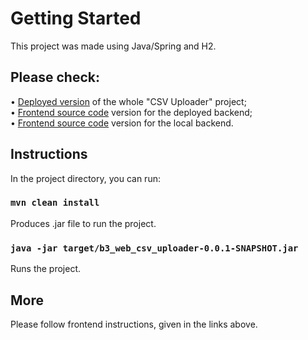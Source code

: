 # Getting Started 

This project was made using Java/Spring and H2.

## Please check:
• [Deployed version](http://129.151.221.35/) of the whole "CSV Uploader" project;<br />
• [Frontend source code](https://github.com/wishpath/-CSVReaderFrontendReact) version for the deployed backend;<br />
• [Frontend source code](https://github.com/wishpath/-CSVReaderFrontendReact/tree/localHostVersion) version for the local backend.<br />

## Instructions

In the project directory, you can run:

### `mvn clean install`

Produces .jar file to run the project.

### `java -jar target/b3_web_csv_uploader-0.0.1-SNAPSHOT.jar`

Runs the project.

## More

Please follow frontend instructions, given in the links above.

